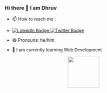 ### Hi there 👋 I am Dhruv

<!--
**therealdhruv/therealdhruv** is a ✨ _special_ ✨ repository because its `README.md` (this file) appears on your GitHub profile. -->

<!-- Here are some ideas to get you started:

- 🔭 I’m currently working on o'town
- 🌱 I’m currently learning android dev
- 🤔 I’m looking for help with kotlin -->
- 📫 How to reach me : 
-   <a href="[your-linkedin-URL](https://www.linkedin.com/in/therealdhruv/)">
      <img src="https://img.shields.io/badge/LinkedIn-blue?style=for-the-badge&logo=linkedin&logoColor=white" alt="LinkedIn Badge"/>
    </a>
    
    <a href="[your-twitter-URL](https://twitter.com/thereal_dhruv)">
      <img src="https://img.shields.io/badge/Twitter-blue?style=for-the-badge&logo=twitter&logoColor=white" alt="Twitter Badge"/>
    </a>
- 😄 Pronouns: he/him
- 🚀 I am currently learning Web Development 
<!-- - 
- 👯 I’m looking to collaborate on ...
- 💬 Ask me about ... -->
<!--
- ⚡ Fun fact: ...
-->


<div id="header" align="center">
  <img src="https://media.giphy.com/media/M9gbBd9nbDrOTu1Mqx/giphy.gif" width="100"/>
</div>
